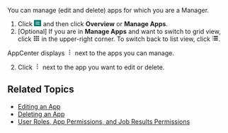 You can manage (edit and delete) apps for which you are a Manager.

1. Click ![menu button](images/menu-button.png) and then click **Overview** or **Manage Apps**. 
2. [Optional] If you are in **Manage Apps** and want to switch to grid view, click ![grid view](images/grid-view.png) in the upper-right corner. To switch back to list view, click ![list view](images/list-view.png).
  
  AppCenter displays ![more options button](images/more-options.png) next to the apps you can manage.
 
2. Click ![more options button](images/more-options.png) next to the app you want to edit or delete.

## Related Topics

* [Editing an App](editing-app.md)
* [Deleting an App](deleting-app.md)
* [User Roles, App Permissions, and Job Results Permissions](app-permission-user-role.md)
